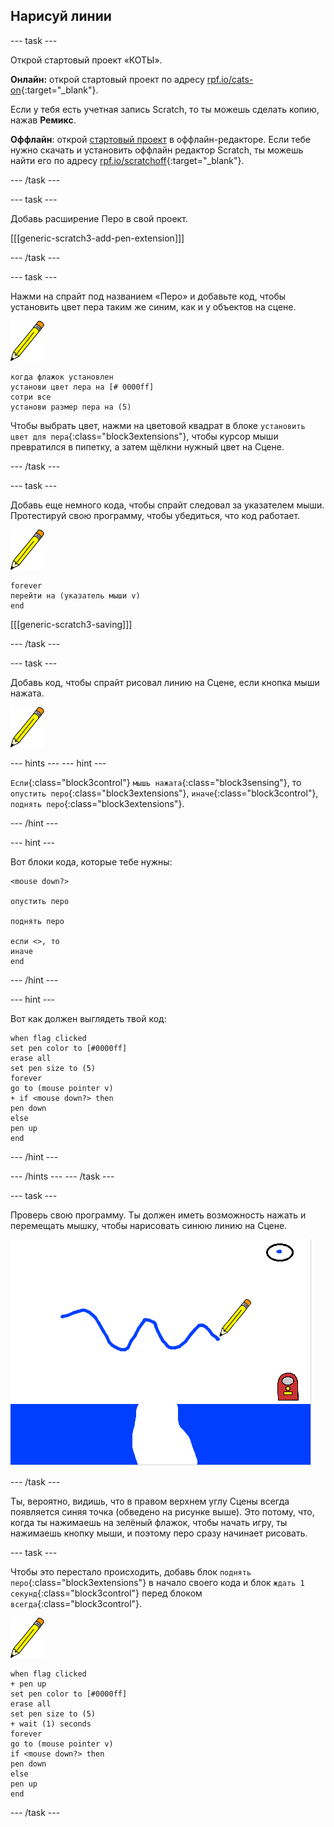 ## Нарисуй линии

\--- task \---

Открой стартовый проект «КОТЫ».

**Онлайн:** открой стартовый проект по адресу [rpf.io/cats-on](http://rpf.io/cats-on){:target="_blank"}.

Если у тебя есть учетная запись Scratch, то ты можешь сделать копию, нажав **Ремикс**.

**Оффлайн**: открой [стартовый проект](http://rpf.io/p/en/cats-go) в оффлайн-редакторе. Если тебе нужно скачать и установить оффлайн редактор Scratch, ты можешь найти его по адресу [rpf.io/scratchoff](http://rpf.io/scratchoff){:target="_blank"}.

\--- /task \---

\--- task \---

Добавь расширение Перо в свой проект.

[[[generic-scratch3-add-pen-extension]]]

\--- /task \---

\--- task \---

Нажми на спрайт под названием «Перо» и добавьте код, чтобы установить цвет пера таким же синим, как и у объектов на сцене.

![Спрайт пера](images/pen-sprite.png)

```blocks3
когда флажок установлен
установи цвет пера на [# 0000ff]
сотри все
установи размер пера на (5)
```

Чтобы выбрать цвет, нажми на цветовой квадрат в блоке `установить цвет для пера`{:class="block3extensions"}, чтобы курсор мыши превратился в пипетку, а затем щёлкни нужный цвет на Сцене.

\--- /task \---

\--- task \---

Добавь еще немного кода, чтобы спрайт следовал за указателем мыши. Протестируй свою программу, чтобы убедиться, что код работает.

![Спрайт пера](images/pen-sprite.png)

```blocks3
forever
перейти на (указатель мыши v)
end
```

[[[generic-scratch3-saving]]]

\--- /task \---

\--- task \---

Добавь код, чтобы cпрайт рисовал линию на Сцене, если кнопка мыши нажата.

![Спрайт пера](images/pen-sprite.png)

\--- hints \--- \--- hint \---

`Если`{:class="block3control"} `мышь нажата`{:class="block3sensing"}, то `опустить перо`{:class="block3extensions"}, `иначе`{:class="block3control"}, `поднять перо`{:class="block3extensions"}.

\--- /hint \---

\--- hint \---

Вот блоки кода, которые тебе нужны:

```blocks3
<mouse down?>

опустить перо

поднять перо

если <>, то 
иначе
end
```

\--- /hint \---

\--- hint \---

Вот как должен выглядеть твой код:

```blocks3
when flag clicked
set pen color to [#0000ff]
erase all
set pen size to (5)
forever
go to (mouse pointer v)
+ if <mouse down?> then
pen down
else
pen up
end
```

\--- /hint \---

\--- /hints \--- \--- /task \---

\--- task \---

Проверь свою программу. Ты должен иметь возможность нажать и перемещать мышку, чтобы нарисовать синюю линию на Сцене.

![Рисовать линию](images/draw-a-line.png)

\--- /task \---

Ты, вероятно, видишь, что в правом верхнем углу Сцены всегда появляется синяя точка (обведено на рисунке выше). Это потому, что, когда ты нажимаешь на зелёный флажок, чтобы начать игру, ты нажимаешь кнопку мыши, и поэтому перо сразу начинает рисовать.

\--- task \---

Чтобы это перестало происходить, добавь блок `поднять перо`{:class="block3extensions"} в начало своего кода и блок `ждать 1 секунд`{:class="block3control"} перед блоком `всегда`{:class="block3control"}.

![Спрайт пера](images/pen-sprite.png)

```blocks3
when flag clicked
+ pen up
set pen color to [#0000ff]
erase all
set pen size to (5)
+ wait (1) seconds
forever
go to (mouse pointer v)
if <mouse down?> then
pen down
else
pen up
end
```

\--- /task \---